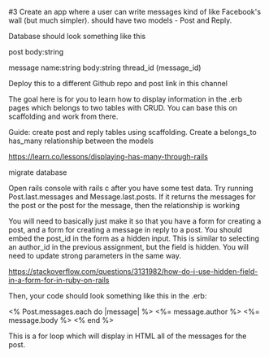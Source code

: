 #3 
Create an app where a user can write messages kind of like Facebook's wall (but much simpler). should have two models - Post and Reply.

Database should look something like this

post
body:string

message
name:string
body:string
thread_id (message_id)

Deploy this to a different Github repo and post link in this channel


The goal here is for you to learn how to display information in the .erb pages which belongs to two tables with CRUD. You can base this on scaffolding and work from there.

Guide:
create post and reply tables using scaffolding. Create a belongs_to has_many relationship between the models

https://learn.co/lessons/displaying-has-many-through-rails

migrate database

Open rails console with rails c after you have some test data. Try running Post.last.messages and Message.last.posts. If it returns the messages for the post or the post for the message, then the relationship is working

You will need to basically just make it so that you have a form for creating a post, and a form for creating a message in reply to a post. You should embed the post_id in the form as a hidden input. This is similar to selecting an author_id in the previous assignment, but the field is hidden. You will need to update strong parameters in the same way.

https://stackoverflow.com/questions/3131982/how-do-i-use-hidden-field-in-a-form-for-in-ruby-on-rails

Then, your code should look something like this in the .erb:

<% Post.messages.each do |message| %>
<%= message.author %>
<%= message.body %>
<% end %>

This is a for loop which will display in HTML all of the messages for the post.


